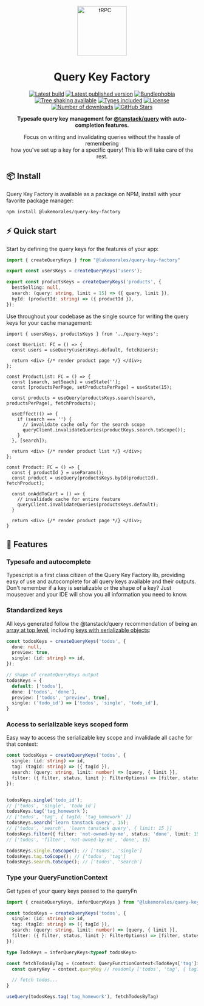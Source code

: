 <p align="center">
  <a href="https://github.com/lukemorales/query-key-factory"><img src="https://images.emojiterra.com/mozilla/512px/1f3ed.png" alt="tRPC" height="130"/ target="\_parent"></a>
</p>

<h1 align="center">Query Key Factory</h1>

<p align="center">
  <a href="https://github.com/lukemorales/query-key-factory/actions/workflows/tests.yml"><img src="https://github.com/lukemorales/query-key-factory/actions/workflows/tests.yml/badge.svg?branch=main" alt="Latest build" target="\_parent"></a>
  <a href="https://www.npmjs.com/package/@lukemorales/query-key-factory"><img src="https://badgen.net/npm/v/@lukemorales/query-key-factory" alt="Latest published version" target="\_parent"></a>
  <a href="https://bundlephobia.com/package/@lukemorales/query-key-factory@latest"><img src="https://badgen.net/bundlephobia/minzip/@lukemorales/query-key-factory" alt="Bundlephobia" target="\_parent"></a>
  <a href="https://bundlephobia.com/package/@lukemorales/query-key-factory@latest"><img src="https://badgen.net/bundlephobia/tree-shaking/@lukemorales/query-key-factory" alt="Tree shaking available" target="\_parent"></a>
  <a href="https://github.com/lukemorales/query-key-factory"><img src="https://badgen.net/npm/types/@lukemorales/query-key-factory" alt="Types included" target="\_parent"></a>
  <a href="https://www.npmjs.com/package/@lukemorales/query-key-factory"><img src="https://badgen.net/npm/license/@lukemorales/query-key-factory" alt="License" target="\_parent"></a>
  <a href="https://www.npmjs.com/package/@lukemorales/query-key-factory"><img src="https://badgen.net/npm/dt/@lukemorales/query-key-factory" alt="Number of downloads" target="\_parent"></a>
  <a href="https://github.com/lukemorales/query-key-factory"><img src="https://img.shields.io/github/stars/lukemorales/query-key-factory.svg?style=social&amp;label=Star" alt="GitHub Stars" target="\_parent"></a>
</p>

<p align="center">
  <strong>Typesafe query key management for <a href="https://tanstack.com/query" alt="Tanstack Query" target="\_parent">@tanstack/query</a> with auto-completion features.</strong>
</p>

<p align="center">
  Focus on writing and invalidating queries without the hassle of remembering<br/> how you've set up a key for a specific query! This lib will take care of the rest.
</p>

## 📦 Install
Query Key Factory is available as a package on NPM, install with your favorite package manager:

```dircolors
npm install @lukemorales/query-key-factory
```

## ⚡ Quick start
Start by defining the query keys for the features of your app:
```ts
import { createQueryKeys } from "@lukemorales/query-key-factory"

export const usersKeys = createQueryKeys('users');

export const productsKeys = createQueryKeys('products', {
  bestSelling: null,
  search: (query: string, limit = 15) => ({ query, limit }),
  byId: (productId: string) => ({ productId }),
});
```
Use throughout your codebase as the single source for writing the query keys for your cache management:
```tsx
import { usersKeys, productsKeys } from '../query-keys';

const UserList: FC = () => {
  const users = useQuery(usersKeys.default, fetchUsers);

  return <div> {/* render product page */} </div>;
};

const ProductList: FC = () => {
  const [search, setSeach] = useState('');
  const [productsPerPage, setProductsPerPage] = useState(15);

  const products = useQuery(productsKeys.search(search, productsPerPage), fetchProducts);

  useEffect(() => {
    if (search === '') {
      // invalidate cache only for the search scope
      queryClient.invalidateQueries(productKeys.search.toScope());
    }
  }, [search]);

  return <div> {/* render product list */} </div>;
};

const Product: FC = () => {
  const { productId } = useParams();
  const product = useQuery(productsKeys.byId(productId), fetchProduct);

  const onAddToCart = () => {
    // invalidade cache for entire feature
    queryClient.invalidateQueries(productsKeys.default);
  }

  return <div> {/* render product page */} </div>;
}
```

## 📝 Features
### Typesafe and autocomplete
Typescript is a first class citizen of the Query Key Factory lib, providing easy of use and autocomplete for all query keys available and their outputs. Don't remember if a key is serializable or the shape of a key? Just mouseover and your IDE will show you all information you need to know.

### Standardized keys
All keys generated follow the @tanstack/query recommendation of being an [array at top level](https://tanstack.com/query/v4/docs/guides/query-keys), including [keys with serializable objects](https://tanstack.com/query/v4/docs/guides/query-keys#array-keys-with-variables):

```ts
const todosKeys = createQueryKeys('todos', {
  done: null,
  preview: true,
  single: (id: string) => id,
});

// shape of createQueryKeys output
todosKeys = {
  default: ['todos'],
  done: ['todos', 'done'],
  preview: ['todos', 'preview', true],
  single: ('todo_id') => ['todos', 'single', 'todo_id'],
}
```

### Access to serializable keys scoped form
Easy way to access the serializable key scope and invalidade all cache for that context:
```ts
const todosKeys = createQueryKeys('todos', {
  single: (id: string) => id,
  tag: (tagId: string) => ({ tagId }),
  search: (query: string, limit: number) => [query, { limit }],
  filter: ({ filter, status, limit }: FilterOptions) => [filter, status, limit],
});


todosKeys.single('todo_id');
// ['todos', 'single', 'todo_id']
todosKeys.tag('tag_homework');
// ['todos', 'tag', { tagId: 'tag_homework' }]
todosKeys.search('learn tanstack query', 15);
// ['todos', 'search', 'learn tanstack query', { limit: 15 }]
todosKeys.filter({ filter: 'not-owned-by-me', status: 'done', limit: 15 });
// ['todos', 'filter', 'not-owned-by-me', 'done', 15]

todosKeys.single.toScope(); // ['todos', 'single']
todosKeys.tag.toScope(); // ['todos', 'tag']
todosKeys.search.toScope(); // ['todos', 'search']
```

### Type your QueryFunctionContext
Get types of your query keys passed to the queryFn
```ts
import { createQueryKeys, inferQueryKeys } from "@lukemorales/query-key-factory"

const todosKeys = createQueryKeys('todos', {
  single: (id: string) => id,
  tag: (tagId: string) => ({ tagId }),
  search: (query: string, limit: number) => [query, { limit }],
  filter: ({ filter, status, limit }: FilterOptions) => [filter, status, limit],
});

type TodoKeys = inferQueryKeys<typeof todosKeys>

const fetchTodosByTag = (context: QueryFunctionContext<TodoKeys['tag']>) => {
  const queryKey = context.queryKey // readonly ['todos', 'tag', { tagId: string }] 

  // fetch todos...
}

useQuery(todosKeys.tag('tag_homework'), fetchTodosByTag)
```

